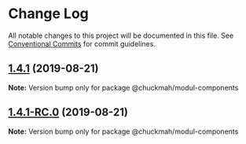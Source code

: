 # Change Log

All notable changes to this project will be documented in this file.
See [Conventional Commits](https://conventionalcommits.org) for commit guidelines.

## [1.4.1](https://github.com/chuckmah/modul-2/compare/@chuckmah/modul-components@1.4.1-RC.0...@chuckmah/modul-components@1.4.1) (2019-08-21)

**Note:** Version bump only for package @chuckmah/modul-components





## [1.4.1-RC.0](https://github.com/chuckmah/modul-2/compare/@chuckmah/modul-components@1.4.0...@chuckmah/modul-components@1.4.1-RC.0) (2019-08-21)

**Note:** Version bump only for package @chuckmah/modul-components
